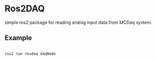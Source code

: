 # Ros2DAQ
simple ros2 package for reading analog input data from MCDaq system. 

## Example
```

ros2 run rosdaq daqNode

```